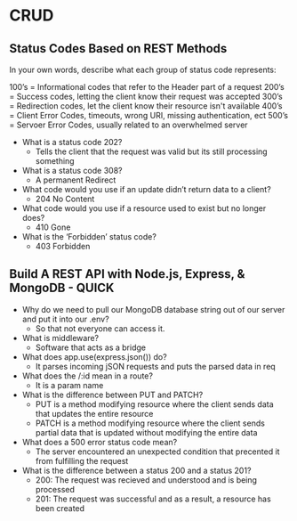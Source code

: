 # CRUD
## Status Codes Based on REST Methods
In your own words, describe what each group of status code represents:

100’s = Informational codes that refer to the Header part of a request
200’s = Success codes, letting the client know their request was accepted
300’s = Redirection codes, let the client know their resource isn't available
400’s = Client Error Codes, timeouts, wrong URI, missing authentication, ect
500’s = Servoer Error Codes, usually related to an overwhelmed server
* What is a status code 202?
  * Tells the client that the request was valid but its still processing something
* What is a status code 308?
  * A permanent Redirect
* What code would you use if an update didn’t return data to a client?
  * 204 No Content
* What code would you use if a resource used to exist but no longer does?
  * 410 Gone
* What is the ‘Forbidden’ status code?
  * 403 Forbidden

## Build A REST API with Node.js, Express, & MongoDB - QUICK  
* Why do we need to pull our MongoDB database string out of our server and put it into our .env?
  * So that not everyone can access it.
* What is middleware?
  * Software that acts as a bridge
* What does app.use(express.json()) do?
  * It parses incoming jSON requests and puts the parsed data in req
* What does the /:id mean in a route?
  * It is a param name
* What is the difference between PUT and PATCH?
  * PUT is a method modifying resource where the client sends data that updates the entire resource
  * PATCH is a method modifying resource where the client sends partial data that is updated without modifying the entire data
* What does a 500 error status code mean?
  * The server encountered an unexpected condition that precented it from fulfilling the request
* What is the difference between a status 200 and a status 201?
  *  200: The request was recieved and understood and is being processed
  *  201: The request was successful and as a result, a resource has been created
